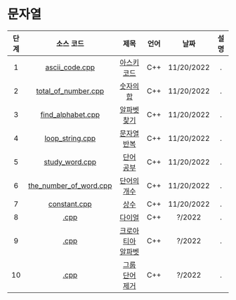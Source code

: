 # 문자열
|단계|소스 코드|제목|언어|날짜|설명|
|:---:|:---:|:---:|:---:|:---:|:---:|
|1|[ascii_code.cpp](./ascii_code.cpp)|[아스키 코드](http://boj.kr/11654)|C++|11/20/2022|.|
|2|[total_of_number.cpp](./total_of_number.cpp)|[숫자의 합](http://boj.kr/11720)|C++|11/20/2022|.|
|3|[find_alphabet.cpp](./find_alphabet.cpp)|[알파벳 찾기](http://boj.kr/10809)|C++|11/20/2022|.|
|4|[loop_string.cpp](./loop_string.cpp)|[문자열 반복](http://boj.kr/2675)|C++|11/20/2022|.|
|5|[study_word.cpp](./study_word.cpp)|[단어 공부](http://boj.kr/1157)|C++|11/20/2022|.|
|6|[the_number_of_word.cpp](./the_number_of_word.cpp)|[단어의 개수](http://boj.kr/1152)|C++|11/20/2022|.|
|7|[constant.cpp](./constant.cpp)|[상수](http://boj.kr/2908)|C++|11/20/2022|.|
|8|[.cpp](.)|[다이얼](http://boj.kr/5622)|C++|?/2022|.|
|9|[.cpp](.)|[크로아티아 알파벳](http://boj.kr/2941)|C++|?/2022|.|
|10|[.cpp](.)|[그룹 단어 제거](http://boj.kr/1316)|C++|?/2022|.|

